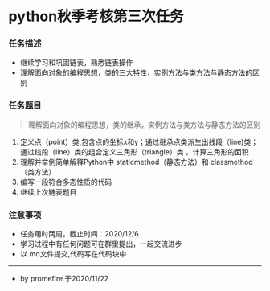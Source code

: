 # python秋季考核第三次任务

### 任务描述

- 继续学习和巩固链表，熟悉链表操作
- 理解面向对象的编程思想，类的三大特性，实例方法与类方法与静态方法的区别

### 任务题目

> 理解面向对象的编程思想，类的继承，实例方法与类方法与静态方法的区别

1. 定义点（point）类,包含点的坐标x和y；通过继承点类派生出线段（line)类；通过线段（line）类的组合定义三角形（triangle）类 ，计算三角形的面积
2. 理解并举例简单解释Python中 staticmethod（静态方法）和 classmethod（类方法）
3. 编写一段符合多态性质的代码
4. 继续上次链表题目

### 注意事项

- 任务用时两周，截止时间：2020/12/6
- 学习过程中有任何问题可在群里提出，一起交流进步
- 以.md文件提交,代码写在代码块中

------

- by promefire 于2020/11/22